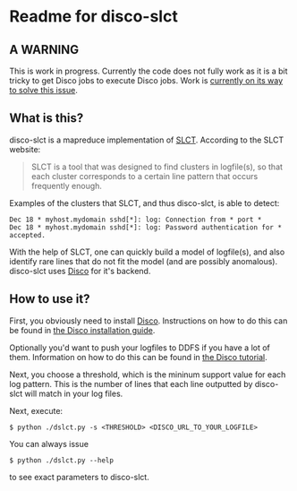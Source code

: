 Readme for disco-slct
=====================

A WARNING
---------
This is work in progress. Currently the code does not fully work as it is a
bit tricky to get Disco jobs to execute Disco jobs. Work is [currently on its
way to solve this
issue](http://groups.google.com/group/disco-dev/browse_thread/thread/e877d7c3017dbbbe).

What is this?
-------------

disco-slct is a mapreduce implementation of
[SLCT](http://ristov.users.sourceforge.net/slct/). According to the SLCT
website:

> SLCT is a tool that was designed to find clusters in logfile(s), so that
> each cluster corresponds to a certain line pattern that occurs frequently
> enough.

Examples of the clusters that SLCT, and thus disco-slct, is able to detect:

    Dec 18 * myhost.mydomain sshd[*]: log: Connection from * port *
    Dec 18 * myhost.mydomain sshd[*]: log: Password authentication for * accepted.

With the help of SLCT, one can quickly build a model of logfile(s), and also identify rare lines that do not fit the model (and are possibly anomalous).
disco-slct uses [Disco](http://discoproject.org/) for it's backend.

How to use it?
--------------

First, you obviously need to install [Disco](http://discoproject.org/).
Instructions on how to do this can be found in [the Disco installation
guide](http://discoproject.org/doc/start/install.html).

Optionally you'd want to push your logfiles to DDFS if you have a lot of them.
Information on how to do this can be found in [the Disco
tutorial](http://discoproject.org/doc/start/tutorial.html).

Next, you choose a threshold, which is the mininum support value for each log
pattern. This is the number of lines that each line outputted by disco-slct
will match in your log files.

Next, execute:

    $ python ./dslct.py -s <THRESHOLD> <DISCO_URL_TO_YOUR_LOGFILE>

You can always issue

    $ python ./dslct.py --help

to see exact parameters to disco-slct.
